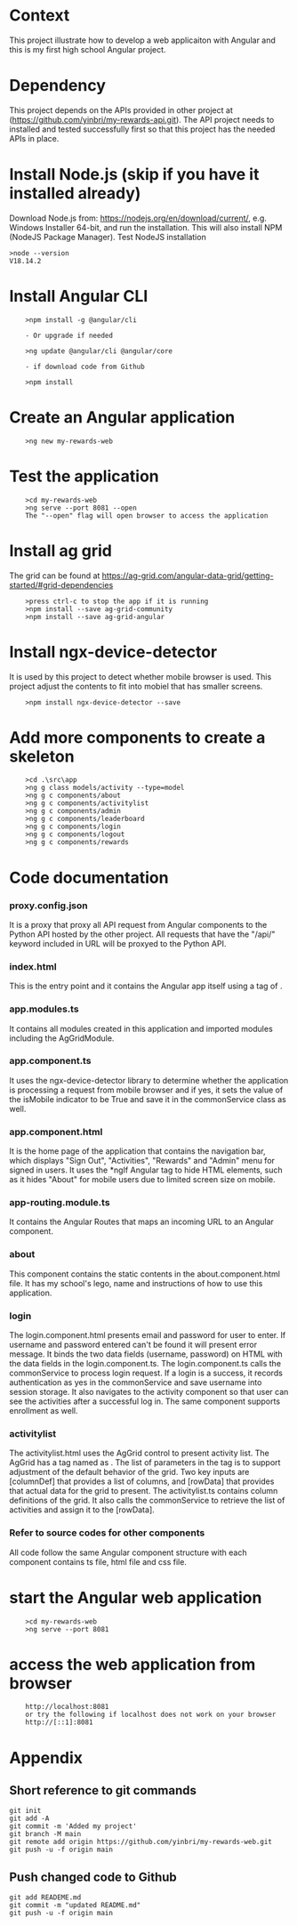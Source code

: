 # Context
This project illustrate how to develop a web applicaiton with Angular and this is my first high school Angular project.

# Dependency 
This project depends on the APIs provided in other project at (https://github.com/yinbri/my-rewards-api.git). The API project needs to installed and tested successfully first so that this project has the needed APIs in place.

# Install Node.js (skip if you have it installed already)

Download Node.js from: https://nodejs.org/en/download/current/, e.g. Windows Installer 64-bit, and run the installation. This will also install NPM (NodeJS Package Manager). Test NodeJS installation

```
>node --version
V18.14.2
```
# Install Angular CLI
```
    >npm install -g @angular/cli

    - Or upgrade if needed
  
    >ng update @angular/cli @angular/core

    - if download code from Github

    >npm install
```

# Create an Angular application
```
    >ng new my-rewards-web
```

# Test the application
```
    >cd my-rewards-web
    >ng serve --port 8081 --open
    The "--open" flag will open browser to access the application
```

# Install ag grid 
The grid can be found at https://ag-grid.com/angular-data-grid/getting-started/#grid-dependencies

```
    >press ctrl-c to stop the app if it is running
    >npm install --save ag-grid-community
    >npm install --save ag-grid-angular
```

# Install ngx-device-detector
It is used by this project to detect whether mobile browser is used. This project adjust the contents to fit into mobiel that has smaller screens.

```
    >npm install ngx-device-detector --save
```

# Add more components to create a skeleton
```
    >cd .\src\app
    >ng g class models/activity --type=model
    >ng g c components/about
    >ng g c components/activitylist
    >ng g c components/admin
    >ng g c components/leaderboard
    >ng g c components/login
    >ng g c components/logout
    >ng g c components/rewards
```

# Code documentation

### proxy.config.json
It is a proxy that proxy all API request from Angular components to the Python API hosted by the other project. All requests that have the "/api/" keyword included in URL will be proxyed to the Python API.

### index.html
This is the entry point and it contains the Angular app itself using a tag of <app-root>.

### app.modules.ts
It contains all modules created in this application and imported modules including the AgGridModule.

### app.component.ts
It uses the ngx-device-detector library to determine whether the application is processing a request from mobile browser and if yes, it sets the value of the isMobile indicator to be True and save it in the commonService class as well.

### app.component.html
It is the home page of the application that contains the navigation bar, which displays "Sign Out", "Activities",  "Rewards" and "Admin" menu for signed in users. It uses the *ngIf Angular tag to hide HTML elements, such as it hides "About" for mobile users due to limited screen size on mobile.

### app-routing.module.ts
It contains the Angular Routes that maps an incoming URL to an Angular component.

### about
This component contains the static contents in the about.component.html file. It has my school's lego, name and instructions of how to use this application.

### login
The login.component.html presents email and password for user to enter. If username and password entered can't be found it will present error message. It binds the two data fields (username, password) on HTML with the data fields in the login.component.ts. The login.component.ts calls the commonService to process login request. If a login is a success, it records authentication as yes in the commonService and save username into session storage. It also navigates to the activity component so that user can see the activities after a successful log in. The same component supports enrollment as well.

### activitylist
The activitylist.html uses the AgGrid control to present activity list. The AgGrid has a tag named as <ag-grid-angular>. The list of parameters in the tag is to support adjustment of the default behavior of the grid. Two key inputs are [columnDef] that provides a list of columns, and [rowData] that provides that actual data for the grid to present. 
The activitylist.ts contains column definitions of the grid. It also calls the commonService to retrieve the list of activities and assign it to the [rowData].

### Refer to source codes for other components
All code follow the same Angular component structure with each component contains ts file, html file and css file.

# start the Angular web application
```
    >cd my-rewards-web
    >ng serve --port 8081
```

# access the web application from browser
```
    http://localhost:8081
    or try the following if localhost does not work on your browser
    http://[::1]:8081
```

# Appendix

## Short reference to git commands
```
git init
git add -A
git commit -m 'Added my project'
git branch -M main
git remote add origin https://github.com/yinbri/my-rewards-web.git
git push -u -f origin main
```
## Push changed code to Github
```
git add READEME.md
git commit -m "updated README.md"
git push -u -f origin main
```

